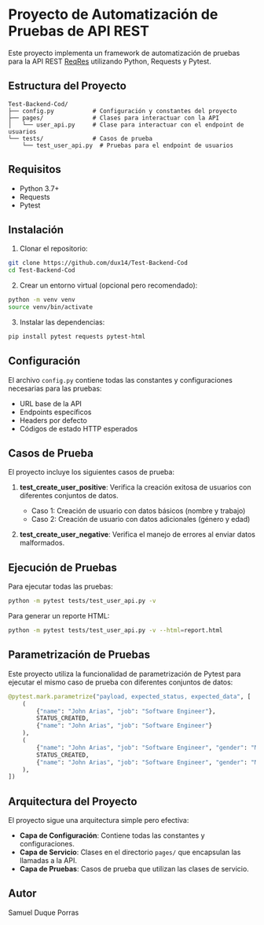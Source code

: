# Proyecto de Automatización de Pruebas de API REST

Este proyecto implementa un framework de automatización de pruebas para la API REST [ReqRes](https://reqres.in/) utilizando Python, Requests y Pytest.

## Estructura del Proyecto

```
Test-Backend-Cod/
├── config.py           # Configuración y constantes del proyecto
├── pages/              # Clases para interactuar con la API
│   └── user_api.py     # Clase para interactuar con el endpoint de usuarios
└── tests/              # Casos de prueba
    └── test_user_api.py  # Pruebas para el endpoint de usuarios
```

## Requisitos

- Python 3.7+
- Requests
- Pytest

## Instalación

1. Clonar el repositorio:
```bash
git clone https://github.com/dux14/Test-Backend-Cod
cd Test-Backend-Cod
```

2. Crear un entorno virtual (opcional pero recomendado):
```bash
python -m venv venv
source venv/bin/activate
```

3. Instalar las dependencias:
```bash
pip install pytest requests pytest-html
```

## Configuración

El archivo `config.py` contiene todas las constantes y configuraciones necesarias para las pruebas:

- URL base de la API
- Endpoints específicos
- Headers por defecto
- Códigos de estado HTTP esperados

## Casos de Prueba

El proyecto incluye los siguientes casos de prueba:

1. **test_create_user_positive**: Verifica la creación exitosa de usuarios con diferentes conjuntos de datos.
   - Caso 1: Creación de usuario con datos básicos (nombre y trabajo)
   - Caso 2: Creación de usuario con datos adicionales (género y edad)

2. **test_create_user_negative**: Verifica el manejo de errores al enviar datos malformados.

## Ejecución de Pruebas

Para ejecutar todas las pruebas:

```bash
python -m pytest tests/test_user_api.py -v
```

Para generar un reporte HTML:

```bash
python -m pytest tests/test_user_api.py -v --html=report.html
```

## Parametrización de Pruebas

Este proyecto utiliza la funcionalidad de parametrización de Pytest para ejecutar el mismo caso de prueba con diferentes conjuntos de datos:

```python
@pytest.mark.parametrize("payload, expected_status, expected_data", [
    (
        {"name": "John Arias", "job": "Software Engineer"}, 
        STATUS_CREATED, 
        {"name": "John Arias", "job": "Software Engineer"}
    ),
    (
        {"name": "John Arias", "job": "Software Engineer", "gender": "Male", "age": 33}, 
        STATUS_CREATED, 
        {"name": "John Arias", "job": "Software Engineer", "gender": "Male", "age": 33}
    ),
])
```

## Arquitectura del Proyecto

El proyecto sigue una arquitectura simple pero efectiva:

- **Capa de Configuración**: Contiene todas las constantes y configuraciones.
- **Capa de Servicio**: Clases en el directorio `pages/` que encapsulan las llamadas a la API.
- **Capa de Pruebas**: Casos de prueba que utilizan las clases de servicio.

## Autor

Samuel Duque Porras
